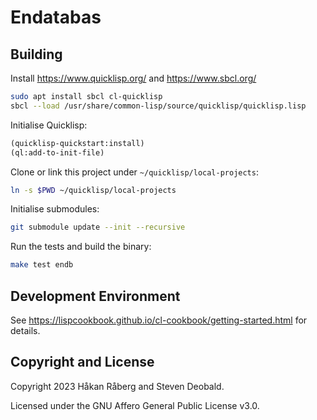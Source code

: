 # Endatabas

## Building

Install https://www.quicklisp.org/ and https://www.sbcl.org/

```bash
sudo apt install sbcl cl-quicklisp
sbcl --load /usr/share/common-lisp/source/quicklisp/quicklisp.lisp
```

Initialise Quicklisp:

```cl
(quicklisp-quickstart:install)
(ql:add-to-init-file)
```

Clone or link this project under `~/quicklisp/local-projects`:

```bash
ln -s $PWD ~/quicklisp/local-projects

```

Initialise submodules:

```bash
git submodule update --init --recursive
```

Run the tests and build the binary:

```bash
make test endb
```

## Development Environment

See https://lispcookbook.github.io/cl-cookbook/getting-started.html for details.

## Copyright and License

Copyright 2023 Håkan Råberg and Steven Deobald.

Licensed under the GNU Affero General Public License v3.0.
